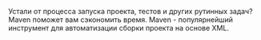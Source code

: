 Устали от процесса запуска проекта, тестов и других рутинных задач? Maven поможет вам сэкономить время.
Maven - популярнейший инструмент для автоматизации сборки проекта на основе XML.